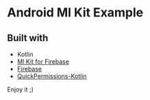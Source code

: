 # Android Ml Kit Example

## Built with
*  Kotlin
* [Ml Kit for Firebase](https://firebase.google.com/docs/ml-kit)
* [Firebase](https://firebase.google.com)
* [QuickPermissions-Kotlin](https://github.com/QuickPermissions/QuickPermissions-Kotlin)


Enjoy it ;)
